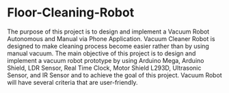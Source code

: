 # Floor-Cleaning-Robot
The purpose of this project is to design and implement a Vacuum Robot Autonomous and Manual via Phone Application. Vacuum Cleaner Robot is designed to make cleaning process become easier rather than by using manual vacuum. The main objective of this project is to design and implement a vacuum robot prototype by using Arduino Mega, Arduino Shield, LDR Sensor, Real Time Clock, Motor Shield L293D, Ultrasonic Sensor, and IR Sensor and to achieve the goal of this project. Vacuum Robot will have several criteria that are user-friendly.
